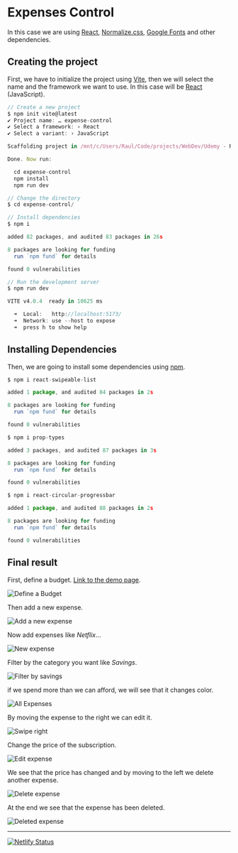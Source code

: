 # Expenses Control

In this case we are using [React](https://reactjs.org/), [Normalize.css](https://necolas.github.io/normalize.css/), [Google Fonts](https://fonts.google.com/) and other dependencies.

## Creating the project

First, we have to initialize the project using [Vite](https://vitejs.dev/), then we will select the name and the framework we want to use. In this case will be [React](https://reactjs.org/) (JavaScript).

```js
// Create a new project
$ npm init vite@latest
✔ Project name: … expense-control
✔ Select a framework: › React
✔ Select a variant: › JavaScript

Scaffolding project in /mnt/c/Users/Raul/Code/projects/WebDev/Udemy - React Bootcamp/expense-control...

Done. Now run:

  cd expense-control
  npm install
  npm run dev

// Change the directory
$ cd expense-control/

// Install dependencies
$ npm i

added 82 packages, and audited 83 packages in 26s

8 packages are looking for funding
  run `npm fund` for details

found 0 vulnerabilities

// Run the development server
$ npm run dev

VITE v4.0.4  ready in 10625 ms

  ➜  Local:   http://localhost:5173/
  ➜  Network: use --host to expose
  ➜  press h to show help
```

## Installing Dependencies

Then, we are going to install some dependencies using [npm](https://www.npmjs.com/).

```js
$ npm i react-swipeable-list

added 1 package, and audited 84 packages in 2s

8 packages are looking for funding
  run `npm fund` for details

found 0 vulnerabilities

$ npm i prop-types

added 3 packages, and audited 87 packages in 3s

8 packages are looking for funding
  run `npm fund` for details

found 0 vulnerabilities

$ npm i react-circular-progressbar

added 1 package, and audited 88 packages in 2s

8 packages are looking for funding
  run `npm fund` for details

found 0 vulnerabilities
```

## Final result

First, define a budget. [Link to the demo page](https://expenses-control-project.netlify.app/).

![Define a Budget](assets/1.png)

Then add a new expense.

![Add a new expense](assets/2.png)

Now add expenses like _Netflix_...

![New expense](assets/3.png)

Filter by the category you want like _Savings_.

![Filter by savings](assets/4.png)

if we spend more than we can afford, we will see that it changes color.

![All Expenses](assets/5.png)

By moving the expense to the right we can edit it.

![Swipe right](assets/6.png)

Change the price of the subscription.

![Edit expense](assets/7.png)

We see that the price has changed and by moving to the left we delete another expense.

![Delete expense](assets/8.png)

At the end we see that the expense has been deleted.

![Deleted expense](assets/9.png)

---

[![Netlify Status](https://api.netlify.com/api/v1/badges/edf2d3bc-9114-414e-9ad9-4412e2ba26e1/deploy-status)](https://app.netlify.com/sites/expenses-control-project/deploys)